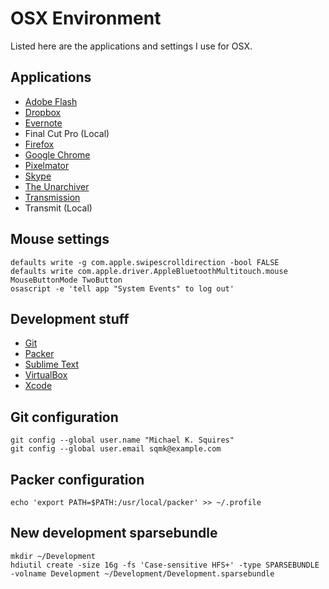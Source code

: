 # OSX Environment

Listed here are the applications and settings I use for OSX.

## Applications

- [Adobe Flash](http://get.adobe.com/flashplayer/)
- [Dropbox](https://www.dropbox.com/downloading?src=index)
- [Evernote](https://evernote.com/download/)
- Final Cut Pro (Local)
- [Firefox](https://www.mozilla.org/en-US/firefox/new/)
- [Google Chrome](https://www.google.com/chrome/browser/)
- [Pixelmator](https://itunes.apple.com/us/app/pixelmator/id407963104)
- [Skype](http://www.skype.com/en/download-skype/skype-for-computer/)
- [The Unarchiver](https://itunes.apple.com/us/app/the-unarchiver/id425424353)
- [Transmission](https://www.transmissionbt.com/download/)
- Transmit (Local)

## Mouse settings
```ssh
defaults write -g com.apple.swipescrolldirection -bool FALSE
defaults write com.apple.driver.AppleBluetoothMultitouch.mouse MouseButtonMode TwoButton
osascript -e 'tell app "System Events" to log out'
```

## Development stuff

- [Git](http://git-scm.com/download/mac)
- [Packer](http://www.packer.io/downloads.html)
- [Sublime Text](http://www.sublimetext.com/3)
- [VirtualBox](https://www.virtualbox.org/wiki/Downloads)
- [Xcode](https://itunes.apple.com/us/app/xcode/id497799835)

## Git configuration

```ssh
git config --global user.name "Michael K. Squires"
git config --global user.email sqmk@example.com
```

## Packer configuration

```ssh
echo 'export PATH=$PATH:/usr/local/packer' >> ~/.profile
```

## New development sparsebundle

```ssh
mkdir ~/Development
hdiutil create -size 16g -fs 'Case-sensitive HFS+' -type SPARSEBUNDLE -volname Development ~/Development/Development.sparsebundle
```
